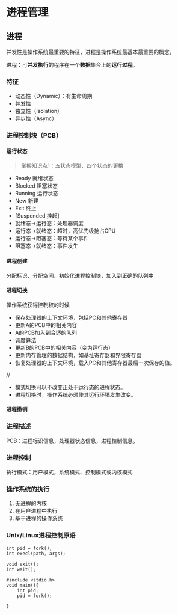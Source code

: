 # 进程管理

## 进程

并发性是操作系统最重要的特征，进程是操作系统最基本最重要的概念。

进程：可**并发执行**的程序在一个**数据**集合上的**运行过程**。

### 特征

- 动态性（Dynamic）：有生命周期
- 并发性
- 独立性（Isolation）
- 异步性（Async）

### 进程控制块（PCB）

#### 运行状态

> 掌握知识点1：五状态模型、四个状态的更换

- Ready 就绪状态
- Blocked 阻塞状态
- Running 运行状态
- New 新建
- Exit 终止
- [Suspended 挂起]
- 就绪态->运行态：处理器调度
- 运行态->就绪态：超时，高优先级抢占CPU
- 运行态->阻塞态：等待某个事件
- 阻塞态->就绪态：事件发生

#### 进程创建

分配标识、分配空间、初始化进程控制块，加入到正确的队列中

#### 进程切换

操作系统获得控制权的时候

- 保存处理器的上下文环境，包括PC和其他寄存器
- 更新A的PCB中的相关内容
- A的PCB加入到合适的队列
- 调度算法
- 更新B的PCB中的相关内容（变为运行态）
- 更新内存管理的数据结构，如基址寄存器和界限寄存器
- 恢复处理器的上下文环境，载入PC和其他寄存器最后一次保存的值。

//

- 模式切换可以不改变正处于运行态的进程状态。
- 进程切换时，操作系统必须使其运行环境发生改变。

#### 进程撤销

### 进程描述

PCB：进程标识信息，处理器状态信息，进程控制信息。

### 进程控制

执行模式：用户模式，系统模式、控制模式或内核模式

### 操作系统的执行

1. 无进程的内核
2. 在用户进程中执行
3. 基于进程的操作系统

### Unix/Linux进程控制原语

```
int pid = fork();
int execl(path, args);

void exit();
int wait();

#include <stdio.h>
void main(){
    int pid;
    pid = fork();
    
}
```